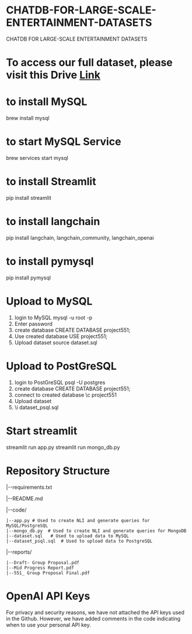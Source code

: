# CHATDB-FOR-LARGE-SCALE-ENTERTAINMENT-DATASETS
CHATDB FOR LARGE-SCALE ENTERTAINMENT DATASETS

# To access our full dataset, please visit this Drive [Link](https://drive.google.com/drive/folders/1z1rtXkZ8yUWFPUhPlxfFKT2U-K7_RcWU?usp=drive_link)

# to install MySQL
brew install mysql

# to start MySQL Service
brew services start mysql

# to install Streamlit
pip install streamlit

# to install langchain
pip install langchain, langchain_community, langchain_openai

# to install pymysql
pip install pymysql


# Upload to MySQL
1. login to MySQL
  mysql -u root -p
2. Enter password
3. create database
   CREATE DATABASE project551;
4. Use created database
   USE project551;
5. Upload dataset
   source dataset.sql

# Upload to PostGreSQL
1. login to PostGreSQL
  psql -U postgres
2. create database
   CREATE DATABASE project551;
3. connect to created database
   \c project551
4. Upload dataset
5. \i dataset_psql.sql

# Start streamlit
streamlit run app.py
streamlit run mongo_db.py

# Repository Structure 
|--requirements.txt  

|--README.md 

|--code/  

	|--app.py # Used to create NLI and generate queries for MySQL/PostgreSQL
  	|--mongo_db.py  # Used to create NLI and generate queries for MongoDB
	|--dataset.sql   # Used to upload data to MySQL
  	|--dataset_psql.sql  # Used to upload data to PostgreSQL
  
|--reports/

	|--Draft- Group Proposal.pdf 
	|--Mid Progress Report.pdf
	|--551_ Group Proposal Final.pdf


# OpenAI API Keys
For privacy and security reasons, we have not attached the API keys used in the Github. However, we have added comments in the code indicating when to use your personal API key.
